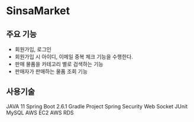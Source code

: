 # SinsaMarket

## 주요 기능
* 회원가입, 로그인
* 회원가입 시 아이디, 이메일 중복 체크 기능을 수행한다.
* 판매 물품을 카테고리 별로 검색하는 기능
* 판매자가 판매하는 물품 조회 기능

## 사용기술
JAVA 11
Spring Boot 2.6.1
Gradle Project
Spring Security
Web Socket
JUnit
MySQL
AWS EC2
AWS RDS
